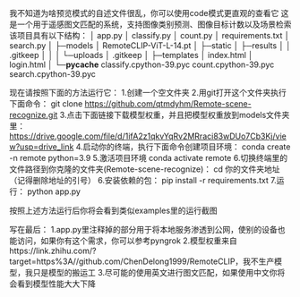 我不知道为啥预览模式的自述文件很乱，你可以使用code模式更直观的查看它
这是一个用于遥感图文匹配的系统，支持图像类别预测、图像目标计数以及场景检索
该项目具有以下结构：
│  app.py
│  classify.py
│  count.py
│  requirements.txt
│  search.py
│
├─models
│      RemoteCLIP-ViT-L-14.pt
│
├─static
│  ├─results
│  │      .gitkeep
│  │
│  └─uploads
│          .gitkeep
│
├─templates
│      index.html
│      login.html
│
└─__pycache__
        classify.cpython-39.pyc
        count.cpython-39.pyc
        search.cpython-39.pyc
        
现在请按照下面的方法运行它：
1.创建一个空文件夹
2.用git打开这个文件夹执行下面命令：
git clone https://github.com/qtmdyhm/Remote-scene-recognize.git
3.点击下面链接下载模型权重，并且把模型权重放到models文件夹里：
https://drive.google.com/file/d/1ifA2z1qkvYqRv2MRraci83wDUo7Cb3Kj/view?usp=drive_link
4.启动你的终端，执行下面命令创建项目环境：
conda create -n remote python=3.9
5.激活项目环境
conda activate remote
6.切换终端里的文件路径到你克隆的文件夹(Remote-scene-recognize)：
cd 你的文件夹地址（记得删除地址的引号）
6.安装依赖的包：
pip install -r requirements.txt
7.运行：
python app.py

按照上述方法运行后你将会看到类似examples里的运行截图

写在最后：
1.app.py里注释掉的部分用于将本地服务渗透到公网，使别的设备也能访问，如果你有这个需求，你可以参考pyngrok
2.模型权重来自https://link.zhihu.com/?target=https%3A//github.com/ChenDelong1999/RemoteCLIP，我不生产模型，我只是模型的搬运工
3.尽可能的使用英文进行图文匹配，如果使用中文你将会看到模型性能大大下降

